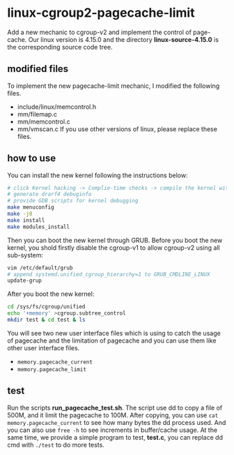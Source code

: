 # linux-cgroup2-pagecache-limit
Add a new mechanic to cgroup-v2 and implement the control of page-cache.
Our linux version is 4.15.0 and the directory **linux-source-4.15.0** is the corresponding source code tree.

## modified files
To implement the new pagecache-limit mechanic, I modified the following files.
- include/linux/memcontrol.h
- mm/filemap.c
- mm/memcontrol.c
- mm/vmscan.c
If you use other versions of linux, please replace these files.

## how to use
You can install the new kernel following the instructions below:
```bash
# click Kernel hacking -> Complie-time checks -> compile the kernel with debug info
# generate drarf4 debuginfo
# provide GDB scripts for kernel debugging
make menuconfig
make -j8
make install 
make modules_install
```
Then you can boot the new kernel through GRUB. Before you boot the new kernel, you shold firstly disable the cgroup-v1 to allow cgroup-v2 using all sub-system:
```bash
vim /etc/default/grub
# append systemd.unified_cgroup_hierarchy=1 to GRUB_CMDLINE_LINUX
update-grup
```
After you boot the new kernel:
```bash
cd /sys/fs/cgroup/unified
echo '+memory' >cgroup.subtree_control
mkdir test & cd test & ls
```
You will see two new user interface files which is using to catch the usage of pagecache and the limitation of pagecache and you can use them like other user interface files. 
- `memory.pagecache_current`
- `memory.pagecache_limit`

## test
Run the scripts **run_pagecache_test.sh**. The script use dd to copy a file of 500M, and it limit the pagecache to 100M. After copying, you can use `cat memory.pagecache_current` to see how many bytes the dd process used. And you can also use `free -h` to see increments in buffer/cache usage.
At the same time, we provide a simple program to test, **test.c**, you can replace dd cmd with `./test` to do more tests. 


